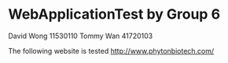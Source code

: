 WebApplicationTest by Group 6
=============================
David Wong 11530110
Tommy Wan 41720103

The following website is tested
http://www.phytonbiotech.com/
